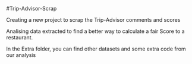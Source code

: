 #Trip-Advisor-Scrap

Creating a new project to scrap the Trip-Advisor comments and scores

Analising data extracted to find a better way to calculate a fair Score to a restaurant.

In the Extra folder, you can find other datasets and some extra code from our analysis
